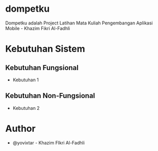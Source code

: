 # dompetku
Dompetku adalah Project Latihan Mata Kuliah Pengembangan Aplikasi Mobile - Khazim Fikri Al-Fadhli

# Kebutuhan Sistem
## Kebutuhan Fungsional
- Kebutuhan 1

## Kebutuhan Non-Fungsional
- Kebutuhan 2

# Author
- @yovixtar - Khazim FIkri Al-Fadhli